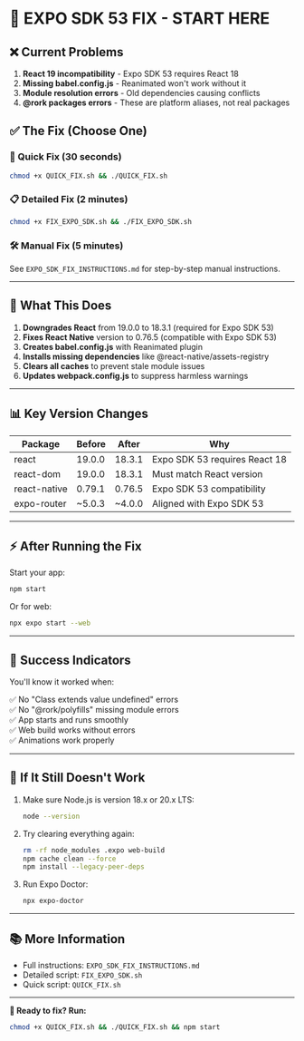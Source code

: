 # 🔧 EXPO SDK 53 FIX - START HERE

## ❌ Current Problems

1. **React 19 incompatibility** - Expo SDK 53 requires React 18
2. **Missing babel.config.js** - Reanimated won't work without it
3. **Module resolution errors** - Old dependencies causing conflicts
4. **@rork packages errors** - These are platform aliases, not real packages

## ✅ The Fix (Choose One)

### 🚀 Quick Fix (30 seconds)

```bash
chmod +x QUICK_FIX.sh && ./QUICK_FIX.sh
```

### 📋 Detailed Fix (2 minutes)

```bash
chmod +x FIX_EXPO_SDK.sh && ./FIX_EXPO_SDK.sh
```

### 🛠️ Manual Fix (5 minutes)

See `EXPO_SDK_FIX_INSTRUCTIONS.md` for step-by-step manual instructions.

---

## 🎯 What This Does

1. **Downgrades React** from 19.0.0 to 18.3.1 (required for Expo SDK 53)
2. **Fixes React Native** version to 0.76.5 (compatible with Expo SDK 53)
3. **Creates babel.config.js** with Reanimated plugin
4. **Installs missing dependencies** like @react-native/assets-registry
5. **Clears all caches** to prevent stale module issues
6. **Updates webpack.config.js** to suppress harmless warnings

---

## 📊 Key Version Changes

| Package | Before | After | Why |
|---------|--------|-------|-----|
| react | 19.0.0 | 18.3.1 | Expo SDK 53 requires React 18 |
| react-dom | 19.0.0 | 18.3.1 | Must match React version |
| react-native | 0.79.1 | 0.76.5 | Expo SDK 53 compatibility |
| expo-router | ~5.0.3 | ~4.0.0 | Aligned with Expo SDK 53 |

---

## ⚡ After Running the Fix

Start your app:

```bash
npm start
```

Or for web:

```bash
npx expo start --web
```

---

## 🎉 Success Indicators

You'll know it worked when:

✅ No "Class extends value undefined" errors  
✅ No "@rork/polyfills" missing module errors  
✅ App starts and runs smoothly  
✅ Web build works without errors  
✅ Animations work properly  

---

## 🐛 If It Still Doesn't Work

1. Make sure Node.js is version 18.x or 20.x LTS:
   ```bash
   node --version
   ```

2. Try clearing everything again:
   ```bash
   rm -rf node_modules .expo web-build
   npm cache clean --force
   npm install --legacy-peer-deps
   ```

3. Run Expo Doctor:
   ```bash
   npx expo-doctor
   ```

---

## 📚 More Information

- Full instructions: `EXPO_SDK_FIX_INSTRUCTIONS.md`
- Detailed script: `FIX_EXPO_SDK.sh`
- Quick script: `QUICK_FIX.sh`

---

**🚀 Ready to fix? Run:**

```bash
chmod +x QUICK_FIX.sh && ./QUICK_FIX.sh && npm start
```
